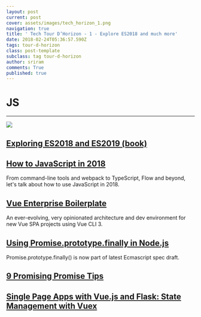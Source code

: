 ```yaml
---
layout: post
current: post
cover: assets/images/tech_horizon_1.png
navigation: true
title: ' Tech Tour D’Horizon - 1 - Explore ES2018 and much more'
date: 2018-02-24T05:36:57.590Z
tags: tour-d-horizon
class: post-template
subclass: tag tour-d-horizon
author: sriram
comments: True
published: true
---
```

# JS

<hr/>

<img src="https://pic2.zhimg.com/v2-9cc023bc08ea835c2f1c736753bc5cda_r.jpg" />

## [Exploring ES2018 and ES2019 (book)](http://exploringjs.com/es2018-es2019/toc.html)

## [How to JavaScript in 2018](https://www.telerik.com/blogs/how-to-javascript-in-2018)

From command-line tools and webpack to TypeScript, Flow and beyond, let's talk about how to use JavaScript in 2018.

## [Vue Enterprise Boilerplate](https://github.com/chrisvfritz/vue-enterprise-boilerplate)

An ever-evolving, very opinionated architecture and dev environment for new Vue SPA projects using Vue CLI 3.

## [Using Promise.prototype.finally in Node.js](http://thecodebarbarian.com/using-promise-finally-in-node-js.html)

Promise.prototype.finally() is now part of latest Ecmascript spec draft.

## [9 Promising Promise Tips](https://dev.to/kepta/promising-promise-tips--c8f)

## [Single Page Apps with Vue.js and Flask: State Management with Vuex](http://stackabuse.com/single-page-apps-with-vue-js-and-flask-state-management-with-vuex/)
